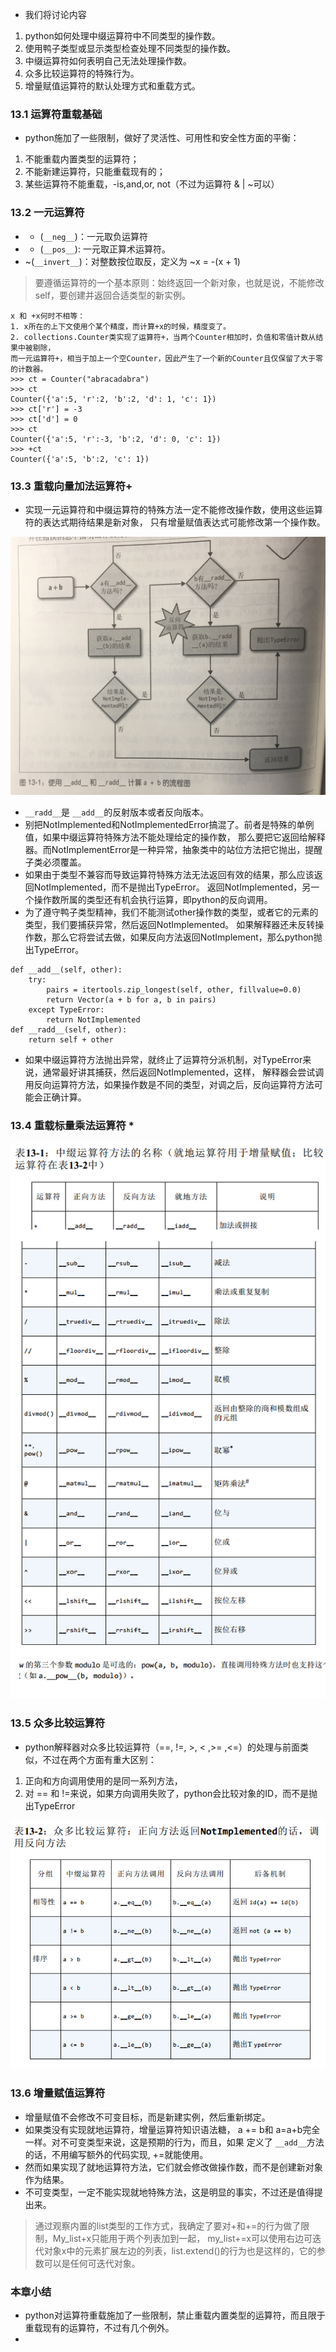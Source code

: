 * 我们将讨论内容
1. python如何处理中缀运算符中不同类型的操作数。
2. 使用鸭子类型或显示类型检查处理不同类型的操作数。
3. 中缀运算符如何表明自己无法处理操作数。
4. 众多比较运算符的特殊行为。
5. 增量赋值运算符的默认处理方式和重载方式。


### 13.1 运算符重载基础

* python施加了一些限制，做好了灵活性、可用性和安全性方面的平衡：
1. 不能重载内置类型的运算符；
2. 不能新建运算符，只能重载现有的；
3. 某些运算符不能重载，-is,and,or, not（不过为运算符 & | ~可以）


### 13.2 一元运算符

* - (`__neg__`)：一元取负运算符
* + (`__pos__`): 一元取正算术运算符。
* ~(`__invert__`)：对整数按位取反，定义为 ~x = -(x + 1)
> 要遵循运算符的一个基本原则：始终返回一个新对象，也就是说，不能修改self，要创建并返回合适类型的新实例。

```
x 和 +x何时不相等：
1. x所在的上下文使用个某个精度，而计算+x的时候，精度变了。
2. collections.Counter类实现了运算符+，当两个Counter相加时，负值和零值计数从结果中被剔除，
而一元运算符+，相当于加上一个空Counter，因此产生了一个新的Counter且仅保留了大于零的计数器。
>>> ct = Counter("abracadabra")
>>> ct
Counter({'a':5, 'r':2, 'b':2, 'd': 1, 'c': 1})
>>> ct['r'] = -3
>>> ct['d'] = 0
>>> ct
Counter({'a':5, 'r':-3, 'b':2, 'd': 0, 'c': 1})
>>> +ct
Counter({'a':5, 'b':2, 'c': 1})
```


### 13.3 重载向量加法运算符+

* 实现一元运算符和中缀运算符的特殊方法一定不能修改操作数，使用这些运算符的表达式期待结果是新对象，
只有增量赋值表达式可能修改第一个操作数。

![](13_正确使用重载运算符/add和radd.jpg)

* `__radd__`是 `__add__`的反射版本或者反向版本。
* 别把NotImplemented和NotImplementedError搞混了。前者是特殊的单例值，如果中缀运算符特殊方法不能处理给定的操作数，
那么要把它返回给解释器。而NotImplementError是一种异常，抽象类中的站位方法把它抛出，提醒子类必须覆盖。
* 如果由于类型不兼容而导致运算符特殊方法无法返回有效的结果，那么应该返回NotImplemented，而不是抛出TypeError。
返回NotImplemented，另一个操作数所属的类型还有机会执行运算，即python的反向调用。
* 为了遵守鸭子类型精神，我们不能测试other操作数的类型，或者它的元素的类型，我们要捕获异常，然后返回NotImplemented。
如果解释器还未反转操作数，那么它将尝试去做，如果反向方法返回NotImplement，那么python抛出TypeError。
```
def __add__(self, other):
    try:
        pairs = itertools.zip_longest(self, other, fillvalue=0.0)
        return Vector(a + b for a, b in pairs)
    except TypeError:
        return NotImplemented
def __radd__(self, other):
    return self + other
```
* 如果中缀运算符方法抛出异常，就终止了运算符分派机制，对TypeError来说，通常最好讲其捕获，然后返回NotImplemented，这样，
解释器会尝试调用反向运算符方法，如果操作数是不同的类型，对调之后，反向运算符方法可能会正确计算。


### 13.4 重载标量乘法运算符 *

![](13_正确使用重载运算符/中缀运算符.png)


### 13.5 众多比较运算符

* python解释器对众多比较运算符（==, !=, >, < ,>= ,<=）的处理与前面类似，不过在两个方面有重大区别：
1. 正向和方向调用使用的是同一系列方法，
2. 对 == 和 !=来说，如果方向调用失败了，python会比较对象的ID，而不是抛出TypeError

![](13_正确使用重载运算符/比较运算符.png)


### 13.6 增量赋值运算符

* 增量赋值不会修改不可变目标，而是新建实例，然后重新绑定。
* 如果类没有实现就地运算符，增量运算符知识语法糖， a += b和 a=a+b完全一样。对不可变类型来说，这是预期的行为，而且，如果
定义了 `__add__`方法的话，不用编写额外的代码实现, +=就能使用。
* 然而如果实现了就地运算符方法，它们就会修改做操作数，而不是创建新对象作为结果。
* 不可变类型，一定不能实现就地特殊方法，这是明显的事实，不过还是值得提出来。

> 通过观察内置的list类型的工作方式，我确定了要对+和+=的行为做了限制，My_list+x只能用于两个列表加到一起，
my_list+=x可以使用右边可迭代对象x中的元素扩展左边的列表，list.extend()的行为也是这样的，它的参数可以是任何可迭代对象。


### 本章小结

* python对运算符重载施加了一些限制，禁止重载内置类型的运算符，而且限于重载现有的运算符，不过有几个例外。
* 
